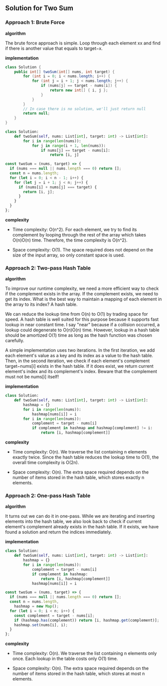 ## Solution for Two Sum

### Approach 1: Brute Force

**algorithm**

The brute force approach is simple. Loop through each element xx and find if there is another value that equals to target−x.

**implementation**

```java
class Solution {
    public int[] twoSum(int[] nums, int target) {
        for (int i = 0; i < nums.length; i++) {
            for (int j = i + 1; j < nums.length; j++) {
                if (nums[j] == target - nums[i]) {
                    return new int[] { i, j };
                }
            }
        }
        // In case there is no solution, we'll just return null
        return null;
    }
}
```

```python
class Solution:
    def twoSum(self, nums: List[int], target: int) -> List[int]:
        for i in range(len(nums)):
            for j in range(i + 1, len(nums)):
                if nums[j] == target - nums[i]:
                    return [i, j]
```

```javascript
const twoSum = (nums, target) => {
  if (nums === null || nums.length === 0) return [];
  const n = nums.length;
  for (let i = 0; i < n - 1; i++) {
    for (let j = i + 1; j < n; j++) {
      if (nums[i] + nums[j] === target) {
        return [i, j];
      }
    }
  }
};
```

**complexity**

- Time complexity: O(n^2). For each element, we try to find its complement by looping through the rest of the array which takes O(n)O(n) time. Therefore, the time complexity is O(n^2).

- Space complexity: O(1). The space required does not depend on the size of the input array, so only constant space is used.

### Approach 2: Two-pass Hash Table

**algorithm**

To improve our runtime complexity, we need a more efficient way to check if the complement exists in the array. If the complement exists, we need to get its index. What is the best way to maintain a mapping of each element in the array to its index? A hash table.

We can reduce the lookup time from O(n) to O(1) by trading space for speed. A hash table is well suited for this purpose because it supports fast lookup in near constant time. I say "near" because if a collision occurred, a lookup could degenerate to O(n)O(n) time. However, lookup in a hash table should be amortized O(1) time as long as the hash function was chosen carefully.

A simple implementation uses two iterations. In the first iteration, we add each element's value as a key and its index as a value to the hash table. Then, in the second iteration, we check if each element's complement target−nums[i] exists in the hash table. If it does exist, we return current element's index and its complement's index. Beware that the complement must not be nums[i] itself!

**implementation**

```python
class Solution:
    def twoSum(self, nums: List[int], target: int) -> List[int]:
        hashmap = {}
        for i in range(len(nums)):
            hashmap[nums[i]] = i
        for i in range(len(nums)):
            complement = target - nums[i]
            if complement in hashmap and hashmap[complement] != i:
                return [i, hashmap[complement]]
```

**complexity**

- Time complexity: O(n). We traverse the list containing n elements exactly twice. Since the hash table reduces the lookup time to O(1), the overall time complexity is O(2n).

- Space complexity: O(n). The extra space required depends on the number of items stored in the hash table, which stores exactly n elements.

### Approach 2: One-pass Hash Table

**algorithm**

It turns out we can do it in one-pass. While we are iterating and inserting elements into the hash table, we also look back to check if current element's complement already exists in the hash table. If it exists, we have found a solution and return the indices immediately.

**implementation**

```python
class Solution:
    def twoSum(self, nums: List[int], target: int) -> List[int]:
        hashmap = {}
        for i in range(len(nums)):
            complement = target - nums[i]
            if complement in hashmap:
                return [i, hashmap[complement]]
            hashmap[nums[i]] = i
```

```javascript
const twoSum = (nums, target) => {
  if (nums === null || nums.length === 0) return [];
  const n = nums.length,
    hashmap = new Map();
  for (let i = 0; i < n; i++) {
    const complement = target - nums[i];
    if (hashmap.has(complement)) return [i, hashmap.get(complement)];
    hashmap.set(nums[i], i);
  }
};
```

**complexity**

- Time complexity: O(n). We traverse the list containing n elements only once. Each lookup in the table costs only O(1) time.

- Space complexity: O(n). The extra space required depends on the number of items stored in the hash table, which stores at most n elements.
